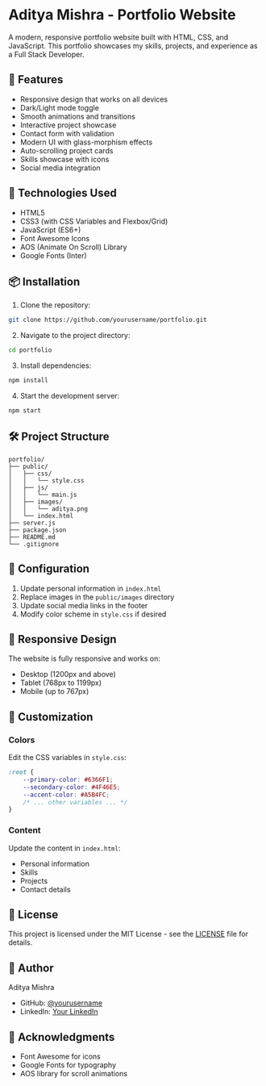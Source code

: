 # Aditya Mishra - Portfolio Website

A modern, responsive portfolio website built with HTML, CSS, and JavaScript. This portfolio showcases my skills, projects, and experience as a Full Stack Developer.

## 🌟 Features

- Responsive design that works on all devices
- Dark/Light mode toggle
- Smooth animations and transitions
- Interactive project showcase
- Contact form with validation
- Modern UI with glass-morphism effects
- Auto-scrolling project cards
- Skills showcase with icons
- Social media integration

## 🚀 Technologies Used

- HTML5
- CSS3 (with CSS Variables and Flexbox/Grid)
- JavaScript (ES6+)
- Font Awesome Icons
- AOS (Animate On Scroll) Library
- Google Fonts (Inter)

## 📦 Installation

1. Clone the repository:
```bash
git clone https://github.com/yourusername/portfolio.git
```

2. Navigate to the project directory:
```bash
cd portfolio
```

3. Install dependencies:
```bash
npm install
```

4. Start the development server:
```bash
npm start
```

## 🛠️ Project Structure

```
portfolio/
├── public/
│   ├── css/
│   │   └── style.css
│   ├── js/
│   │   └── main.js
│   ├── images/
│   │   └── aditya.png
│   └── index.html
├── server.js
├── package.json
├── README.md
└── .gitignore
```

## 🔧 Configuration

1. Update personal information in `index.html`
2. Replace images in the `public/images` directory
3. Update social media links in the footer
4. Modify color scheme in `style.css` if desired

## 📱 Responsive Design

The website is fully responsive and works on:
- Desktop (1200px and above)
- Tablet (768px to 1199px)
- Mobile (up to 767px)

## 🎨 Customization

### Colors
Edit the CSS variables in `style.css`:
```css
:root {
    --primary-color: #6366F1;
    --secondary-color: #4F46E5;
    --accent-color: #A5B4FC;
    /* ... other variables ... */
}
```

### Content
Update the content in `index.html`:
- Personal information
- Skills
- Projects
- Contact details

## 📄 License

This project is licensed under the MIT License - see the [LICENSE](LICENSE) file for details.

## 👤 Author

Aditya Mishra
- GitHub: [@yourusername](https://github.com/yourusername)
- LinkedIn: [Your LinkedIn](https://linkedin.com/in/yourusername)

## 🙏 Acknowledgments

- Font Awesome for icons
- Google Fonts for typography
- AOS library for scroll animations 